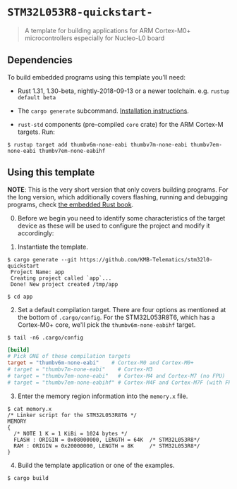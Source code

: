 # `STM32L053R8-quickstart-`

> A template for building applications for ARM Cortex-M0+ microcontrollers especially for Nucleo-L0 board

## Dependencies

To build embedded programs using this template you'll need:

- Rust 1.31, 1.30-beta, nightly-2018-09-13 or a newer toolchain. e.g. `rustup
  default beta`

- The `cargo generate` subcommand. [Installation
  instructions](https://github.com/ashleygwilliams/cargo-generate#installation).

- `rust-std` components (pre-compiled `core` crate) for the ARM Cortex-M
  targets. Run:

``` console
$ rustup target add thumbv6m-none-eabi thumbv7m-none-eabi thumbv7em-none-eabi thumbv7em-none-eabihf
```

## Using this template

**NOTE**: This is the very short version that only covers building programs. For
the long version, which additionally covers flashing, running and debugging
programs, check [the embedded Rust book][book].

[book]: https://rust-embedded.github.io/book

0. Before we begin you need to identify some characteristics of the target
  device as these will be used to configure the project and modify it accordingly:


1. Instantiate the template.

``` console
$ cargo generate --git https://github.com/KMB-Telematics/stm32l0-quickstart
 Project Name: app
 Creating project called `app`...
 Done! New project created /tmp/app

$ cd app
```

2. Set a default compilation target. There are four options as mentioned at the
   bottom of `.cargo/config`. For the STM32L053R8T6, which has a Cortex-M0+
   core, we'll pick the `thumbv6m-none-eabihf` target.

``` console
$ tail -n6 .cargo/config
```

``` toml
[build]
# Pick ONE of these compilation targets
target = "thumbv6m-none-eabi"    # Cortex-M0 and Cortex-M0+
# target = "thumbv7m-none-eabi"    # Cortex-M3
# target = "thumbv7em-none-eabi"   # Cortex-M4 and Cortex-M7 (no FPU)
# target = "thumbv7em-none-eabihf" # Cortex-M4F and Cortex-M7F (with FPU)
```

3. Enter the memory region information into the `memory.x` file.

``` console
$ cat memory.x
/* Linker script for the STM32L053R8T6 */
MEMORY
{
  /* NOTE 1 K = 1 KiBi = 1024 bytes */
  FLASH : ORIGIN = 0x08000000, LENGTH = 64K  /* STM32L053R8*/
  RAM : ORIGIN = 0x20000000, LENGTH = 8K     /* STM32L053R8*/
}
```

4. Build the template application or one of the examples.

``` console
$ cargo build
```
